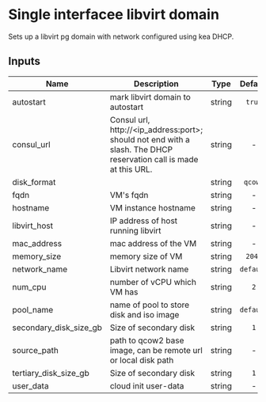 Single interfacee libvirt domain
================================

Sets up a libvirt pg domain with network configured using kea DHCP.


## Inputs

| Name | Description | Type | Default | Required |
|------|-------------|:----:|:-----:|:-----:|
| autostart | mark libvirt domain to autostart | string | `true` | no |
| consul_url | Consul url, http://<ip_address:port>; should not end with a slash. The DHCP reservation call is made at this URL. | string | - | yes |
| disk_format |  | string | `qcow2` | no |
| fqdn | VM's fqdn | string | - | yes |
| hostname | VM instance hostname | string | - | yes |
| libvirt_host | IP address of host running libvirt | string | - | yes |
| mac_address | mac address of the VM | string | - | yes |
| memory_size | memory size of VM | string | `2048` | no |
| network_name | Libvirt network name | string | `default` | no |
| num_cpu | number of vCPU which VM has | string | `2` | no |
| pool_name | name of pool to store disk and iso image | string | `default` | no |
| secondary_disk_size_gb | Size of secondary disk | string | `1` | no |
| source_path | path to qcow2 base image, can be remote url or local disk path | string | - | yes |
| tertiary_disk_size_gb | Size of secondary disk | string | `1` | no |
| user_data | cloud init user-data | string | - | yes |

